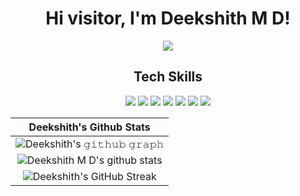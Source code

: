 <div align="center">

  # Hi visitor, I'm Deekshith M D!
  
[![](https://komarev.com/ghpvc/?username=deekshithmd&color=blue&label=Profile%20Views)](https://github.com/deekshithmd/deekshithmd)
  
  ## Tech Skills

![](https://img.shields.io/badge/HTML5-E34F26?style=for-the-badge&logo=html5&logoColor=white)
![](https://img.shields.io/badge/CSS3-1572B6?style=for-the-badge&logo=css3&logoColor=white)
![](https://img.shields.io/badge/JavaScript-F7DF1E?style=for-the-badge&logo=javascript&logoColor=black)
![](https://img.shields.io/badge/React-20232A?style=for-the-badge&logo=react&logoColor=61DAFB)
![](https://img.shields.io/badge/Git-F05032?style=for-the-badge&logo=git&logoColor=white)
![](https://img.shields.io/badge/Netlify-00C7B7?style=for-the-badge&logo=netlify&logoColor=white)
![](http://img.shields.io/badge/-VS%20Code-000000?style=for-the-badge&logo=Visual-studio-code&logoColor=blue)
  
  |                                                                     Deekshith's Github Stats                                                                     |
|:------------------------------------------------------------------------------------------------------------------------------------------------------:|
| ![Deekshith's 𝚐𝚒𝚝𝚑𝚞𝚋 𝚐𝚛𝚊𝚙𝚑](https://activity-graph.herokuapp.com/graph?username=deekshithmd&theme=react-dark&hide_border=true&area=true) |
| ![Deekshith M D's github stats](https://github-readme-stats.vercel.app/api?username=deekshithmd&show_icons=true&theme=radical)    |
| ![Deekshith's GitHub Streak](https://github-readme-streak-stats.herokuapp.com/?user=deekshithmd&theme=algolia)                    | 

  
</div>


